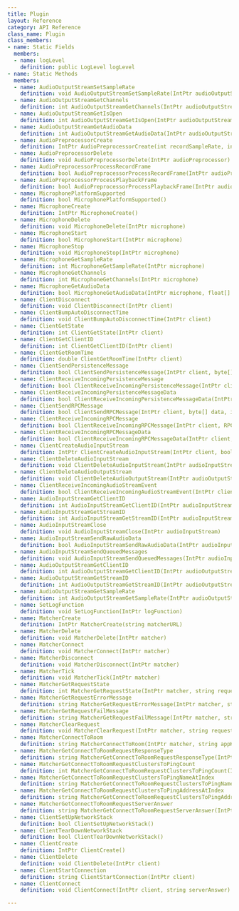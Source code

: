 ```yaml
---
title: Plugin
layout: Reference
category: API Reference
class_name: Plugin
class_members:
- name: Static Fields
  members:
  - name: logLevel
    definition: public LogLevel logLevel
- name: Static Methods
  members:
  - name: AudioOutputStreamSetSampleRate
    definition: void AudioOutputStreamSetSampleRate(IntPtr audioOutputStream, int sampleRate)
  - name: AudioOutputStreamGetChannels
    definition: int AudioOutputStreamGetChannels(IntPtr audioOutputStream)
  - name: AudioOutputStreamGetIsOpen
    definition: int AudioOutputStreamGetIsOpen(IntPtr audioOutputStream)
  - name: AudioOutputStreamGetAudioData
    definition: int AudioOutputStreamGetAudioData(IntPtr audioOutputStream, float[] audioData, int audioDataLength)
  - name: AudioPreprocessorCreate
    definition: IntPtr AudioPreprocessorCreate(int recordSampleRate, int recordFrameSize, bool automaticGainControl, bool noiseSuppression, bool reverbSuppression, bool echoCancellation, int playbackSampleRate, int playbackChannels, float tail)
  - name: AudioPreprocessorDelete
    definition: void AudioPreprocessorDelete(IntPtr audioPreprocessor)
  - name: AudioPreprocessorProcessRecordFrame
    definition: bool AudioPreprocessorProcessRecordFrame(IntPtr audioPreprocessor, float[] audioData, int audioDataLength)
  - name: AudioPreprocessorProcessPlaybackFrame
    definition: bool AudioPreprocessorProcessPlaybackFrame(IntPtr audioPreprocessor, float[] audioData, int audioDataLength)
  - name: MicrophonePlatformSupported
    definition: bool MicrophonePlatformSupported()
  - name: MicrophoneCreate
    definition: IntPtr MicrophoneCreate()
  - name: MicrophoneDelete
    definition: void MicrophoneDelete(IntPtr microphone)
  - name: MicrophoneStart
    definition: bool MicrophoneStart(IntPtr microphone)
  - name: MicrophoneStop
    definition: void MicrophoneStop(IntPtr microphone)
  - name: MicrophoneGetSampleRate
    definition: int MicrophoneGetSampleRate(IntPtr microphone)
  - name: MicrophoneGetChannels
    definition: int MicrophoneGetChannels(IntPtr microphone)
  - name: MicrophoneGetAudioData
    definition: bool MicrophoneGetAudioData(IntPtr microphone, float[] audioData, int audioDataLength)
  - name: ClientDisconnect
    definition: void ClientDisconnect(IntPtr client)
  - name: ClientBumpAutoDisconnectTime
    definition: void ClientBumpAutoDisconnectTime(IntPtr client)
  - name: ClientGetState
    definition: int ClientGetState(IntPtr client)
  - name: ClientGetClientID
    definition: int ClientGetClientID(IntPtr client)
  - name: ClientGetRoomTime
    definition: double ClientGetRoomTime(IntPtr client)
  - name: ClientSendPersistenceMessage
    definition: bool ClientSendPersistenceMessage(IntPtr client, byte[] data, int dataLength, bool reliable)
  - name: ClientReceiveIncomingPersistenceMessage
    definition: bool ClientReceiveIncomingPersistenceMessage(IntPtr client, PersistenceMessageEvent& persistenceMessageEvent)
  - name: ClientReceiveIncomingPersistenceMessageData
    definition: bool ClientReceiveIncomingPersistenceMessageData(IntPtr client, byte[] data, int dataLength)
  - name: ClientSendRPCMessage
    definition: bool ClientSendRPCMessage(IntPtr client, byte[] data, int dataLength, bool reliable)
  - name: ClientReceiveIncomingRPCMessage
    definition: bool ClientReceiveIncomingRPCMessage(IntPtr client, RPCMessageEvent& persistenceMessageEvent)
  - name: ClientReceiveIncomingRPCMessageData
    definition: bool ClientReceiveIncomingRPCMessageData(IntPtr client, byte[] data, int dataLength)
  - name: ClientCreateAudioInputStream
    definition: IntPtr ClientCreateAudioInputStream(IntPtr client, bool voice, int sampleRate, int channels)
  - name: ClientDeleteAudioInputStream
    definition: void ClientDeleteAudioInputStream(IntPtr audioInputStream)
  - name: ClientDeleteAudioOutputStream
    definition: void ClientDeleteAudioOutputStream(IntPtr audioOutputStream)
  - name: ClientReceiveIncomingAudioStreamEvent
    definition: bool ClientReceiveIncomingAudioStreamEvent(IntPtr client, AudioStreamEvent& audioStreamEvent)
  - name: AudioInputStreamGetClientID
    definition: int AudioInputStreamGetClientID(IntPtr audioInputStream)
  - name: AudioInputStreamGetStreamID
    definition: int AudioInputStreamGetStreamID(IntPtr audioInputStream)
  - name: AudioInputStreamClose
    definition: void AudioInputStreamClose(IntPtr audioInputStream)
  - name: AudioInputStreamSendRawAudioData
    definition: bool AudioInputStreamSendRawAudioData(IntPtr audioInputStream, float[] audioData, int audioDataLength)
  - name: AudioInputStreamSendQueuedMessages
    definition: void AudioInputStreamSendQueuedMessages(IntPtr audioInputStream)
  - name: AudioOutputStreamGetClientID
    definition: int AudioOutputStreamGetClientID(IntPtr audioOutputStream)
  - name: AudioOutputStreamGetStreamID
    definition: int AudioOutputStreamGetStreamID(IntPtr audioOutputStream)
  - name: AudioOutputStreamGetSampleRate
    definition: int AudioOutputStreamGetSampleRate(IntPtr audioOutputStream)
  - name: SetLogFunction
    definition: void SetLogFunction(IntPtr logFunction)
  - name: MatcherCreate
    definition: IntPtr MatcherCreate(string matcherURL)
  - name: MatcherDelete
    definition: void MatcherDelete(IntPtr matcher)
  - name: MatcherConnect
    definition: void MatcherConnect(IntPtr matcher)
  - name: MatcherDisconnect
    definition: void MatcherDisconnect(IntPtr matcher)
  - name: MatcherTick
    definition: void MatcherTick(IntPtr matcher)
  - name: MatcherGetRequestState
    definition: int MatcherGetRequestState(IntPtr matcher, string requestGUID)
  - name: MatcherGetRequestErrorMessage
    definition: string MatcherGetRequestErrorMessage(IntPtr matcher, string requestGUID)
  - name: MatcherGetRequestFailMessage
    definition: string MatcherGetRequestFailMessage(IntPtr matcher, string requestGUID)
  - name: MatcherClearRequest
    definition: void MatcherClearRequest(IntPtr matcher, string requestGUID)
  - name: MatcherConnectToRoom
    definition: string MatcherConnectToRoom(IntPtr matcher, string appKey, string roomName, string clientOffer, Cluster[] clusterPingResults, int clusterPingResultsLength, Region[] preferredRegions, int preferredRegionsLength)
  - name: MatcherGetConnectToRoomRequestResponseType
    definition: string MatcherGetConnectToRoomRequestResponseType(IntPtr matcher, string requestGUID)
  - name: MatcherGetConnectToRoomRequestClustersToPingCount
    definition: int MatcherGetConnectToRoomRequestClustersToPingCount(IntPtr matcher, string requestGUID)
  - name: MatcherGetConnectToRoomRequestClustersToPingNameAtIndex
    definition: string MatcherGetConnectToRoomRequestClustersToPingNameAtIndex(IntPtr matcher, string requestGUID, int index)
  - name: MatcherGetConnectToRoomRequestClustersToPingAddressAtIndex
    definition: string MatcherGetConnectToRoomRequestClustersToPingAddressAtIndex(IntPtr matcher, string requestGUID, int index)
  - name: MatcherGetConnectToRoomRequestServerAnswer
    definition: string MatcherGetConnectToRoomRequestServerAnswer(IntPtr matcher, string requestGUID)
  - name: ClientSetUpNetworkStack
    definition: bool ClientSetUpNetworkStack()
  - name: ClientTearDownNetworkStack
    definition: bool ClientTearDownNetworkStack()
  - name: ClientCreate
    definition: IntPtr ClientCreate()
  - name: ClientDelete
    definition: void ClientDelete(IntPtr client)
  - name: ClientStartConnection
    definition: string ClientStartConnection(IntPtr client)
  - name: ClientConnect
    definition: void ClientConnect(IntPtr client, string serverAnswer)

---
```

